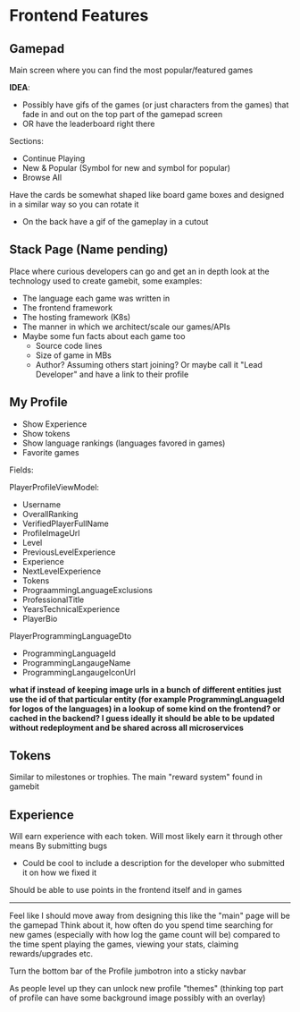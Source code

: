 # Frontend Features

## Gamepad

Main screen where you can find the most popular/featured games

**IDEA**:

- Possibly have gifs of the games (or just characters from the games) that fade in and out on the top part of the gamepad screen
- OR have the leaderboard right there

Sections:

- Continue Playing
- New & Popular (Symbol for new and symbol for popular)
- Browse All

Have the cards be somewhat shaped like board game boxes and designed in a similar way so you can rotate it

- On the back have a gif of the gameplay in a cutout

## Stack Page (Name pending)

Place where curious developers can go and get an in depth look at the technology used to create gamebit, some examples:

- The language each game was written in
- The frontend framework
- The hosting framework (K8s)
- The manner in which we architect/scale our games/APIs
- Maybe some fun facts about each game too
  - Source code lines
  - Size of game in MBs
  - Author? Assuming others start joining? Or maybe call it "Lead Developer" and have a link to their profile

## My Profile

- Show Experience
- Show tokens
- Show language rankings (languages favored in games)
- Favorite games

Fields:

PlayerProfileViewModel:

- Username
- OverallRanking
- VerifiedPlayerFullName
- ProfileImageUrl
- Level
- PreviousLevelExperience
- Experience
- NextLevelExperience
- Tokens
- PrograammingLanguageExclusions
- ProfessionalTitle
- YearsTechnicalExperience
- PlayerBio

PlayerProgrammingLanguageDto

- ProgrammingLanguageId
- ProgrammingLangaugeName
- ProgrammingLangaugeIconUrl

**what if instead of keeping image urls in a bunch of different entities just use the id of that particular entity (for example ProgrammingLanguageId for logos of the languages) in a lookup of some kind on the frontend? or cached in the backend? I guess ideally it should be able to be updated without redeployment and be shared across all microservices**

## Tokens

Similar to milestones or trophies. The main "reward system" found in gamebit

## Experience

Will earn experience with each token.
Will most likely earn it through other means
By submitting bugs

- Could be cool to include a description for the developer who submitted it on how we fixed it

Should be able to use points in the frontend itself and in games

---

Feel like I should move away from designing this like the "main" page will be the gamepad
Think about it, how often do you spend time searching for new games (especially with how log the game count will be) compared to the time spent playing the games, viewing your stats, claiming rewards/upgrades etc.

Turn the bottom bar of the Profile jumbotron into a sticky navbar

As people level up they can unlock new profile "themes" (thinking top part of profile can have some background image possibly with an overlay)
